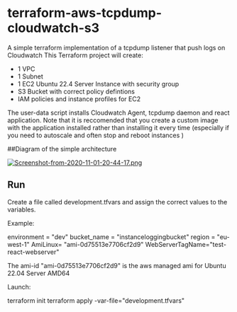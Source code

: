 # terraform-aws-tcpdump-cloudwatch-s3
A simple terraform implementation of a tcpdump listener that push logs on Cloudwatch
This Terraform project will create:
- 1 VPC
- 1 Subnet
- 1 EC2 Ubuntu 22.4 Server Instance with security group
- S3 Bucket with correct policy defintions
- IAM policies and instance profiles for EC2

The user-data script installs Cloudwatch Agent, tcpdump daemon and react application. Note that it is reccomended that you create a custom image with the application installed rather than installing it every time (especially if you need to autoscale and often stop and reboot instances )


##Diagram of the simple architecture

[![Screenshot-from-2020-11-01-20-44-17.png](https://i.imgur.com/swFLN9c.png)](https://imgur.com/swFLN9c)




## Run
Create a file called development.tfvars and assign the correct values to the variables.

Example:

environment = "dev"
bucket_name = "instanceloggingbucket"
region = "eu-west-1"
AmiLinux= "ami-0d75513e7706cf2d9"
WebServerTagName="test-react-webserver"

The ami-id "ami-0d75513e7706cf2d9" is the aws managed ami for Ubuntu 22.04 Server AMD64


Launch:

terraform init
terraform apply -var-file="development.tfvars"


